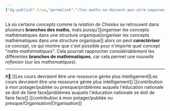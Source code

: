 ```yaml
---
{"dg-publish":true,"permalink":"/les-maths-ne-doivent-pas-etre-separees-des-choses-qui-n-en-sont-pas-mais-plutot-permettre-d-exprimer-des-concepts/"}
---
```


Là où certains *concepts* comme la *relation de Chasles* se retrouvent dans plusieurs **branches des maths**, mais puisqu'[[organiser les concepts mathématiques dans une structure organique\|organiser les concepts mathématiques dans une structure organique]] alors on peut ***caractériser*** ce concept, ce qui montre que c'est possible pour n'importe quel concept "*méta-mathématiques*". Cela pourrait rapprocher *considérablement* les différentes **branches de mathématiques**, car cela permet une *nouvelle reflexion* (*sur les mathématiques*).

---
#🌲   [[Les cours devraient être une ressource gérée plus intelligement\|Les cours devraient être une ressource gérée plus intelligement]] [[contribution à mon potager/publiée ou presque/problèmes auquels l'éducation nationale se doit de faire face\|problèmes auquels l'éducation nationale se doit de faire face]] [[contribution à mon potager/publiée ou presque/Organisation\|Organisation]]
